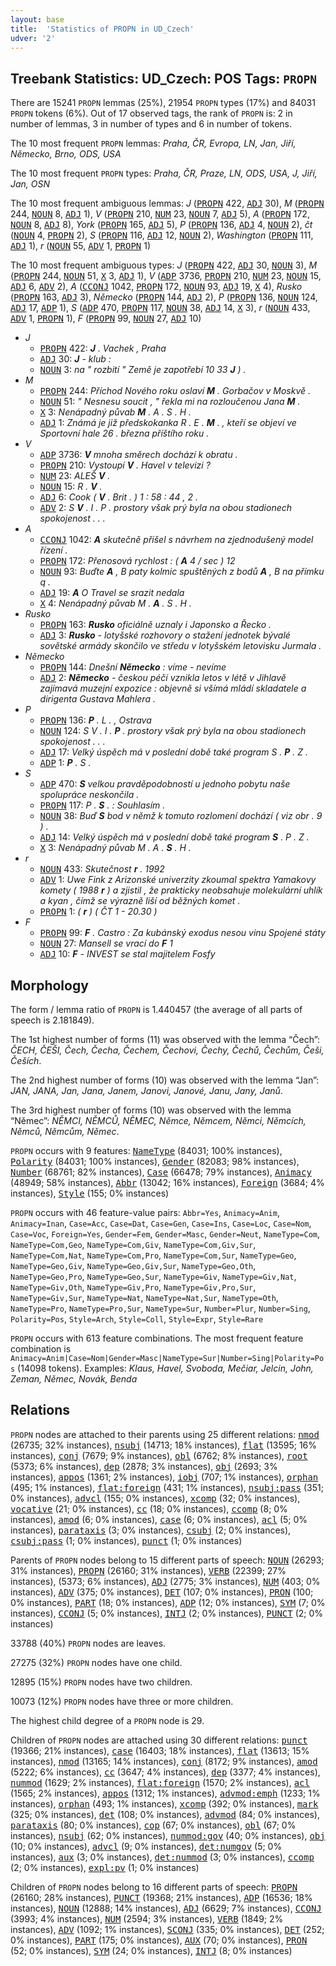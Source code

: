 ```yaml
---
layout: base
title:  'Statistics of PROPN in UD_Czech'
udver: '2'
---
```


## Treebank Statistics: UD_Czech: POS Tags: `PROPN`

There are 15241 `PROPN` lemmas (25%), 21954 `PROPN` types (17%) and 84031 `PROPN` tokens (6%).
Out of 17 observed tags, the rank of `PROPN` is: 2 in number of lemmas, 3 in number of types and 6 in number of tokens.

The 10 most frequent `PROPN` lemmas: <em>Praha, ČR, Evropa, LN, Jan, Jiří, Německo, Brno, ODS, USA</em>

The 10 most frequent `PROPN` types:  <em>Praha, ČR, Praze, LN, ODS, USA, J, Jiří, Jan, OSN</em>

The 10 most frequent ambiguous lemmas: <em>J</em> (<tt><a href="cs-pos-PROPN.html">PROPN</a></tt> 422, <tt><a href="cs-pos-ADJ.html">ADJ</a></tt> 30), <em>M</em> (<tt><a href="cs-pos-PROPN.html">PROPN</a></tt> 244, <tt><a href="cs-pos-NOUN.html">NOUN</a></tt> 8, <tt><a href="cs-pos-ADJ.html">ADJ</a></tt> 1), <em>V</em> (<tt><a href="cs-pos-PROPN.html">PROPN</a></tt> 210, <tt><a href="cs-pos-NUM.html">NUM</a></tt> 23, <tt><a href="cs-pos-NOUN.html">NOUN</a></tt> 7, <tt><a href="cs-pos-ADJ.html">ADJ</a></tt> 5), <em>A</em> (<tt><a href="cs-pos-PROPN.html">PROPN</a></tt> 172, <tt><a href="cs-pos-NOUN.html">NOUN</a></tt> 8, <tt><a href="cs-pos-ADJ.html">ADJ</a></tt> 8), <em>York</em> (<tt><a href="cs-pos-PROPN.html">PROPN</a></tt> 165, <tt><a href="cs-pos-ADJ.html">ADJ</a></tt> 5), <em>P</em> (<tt><a href="cs-pos-PROPN.html">PROPN</a></tt> 136, <tt><a href="cs-pos-ADJ.html">ADJ</a></tt> 4, <tt><a href="cs-pos-NOUN.html">NOUN</a></tt> 2), <em>čt</em> (<tt><a href="cs-pos-NOUN.html">NOUN</a></tt> 4, <tt><a href="cs-pos-PROPN.html">PROPN</a></tt> 2), <em>S</em> (<tt><a href="cs-pos-PROPN.html">PROPN</a></tt> 116, <tt><a href="cs-pos-ADJ.html">ADJ</a></tt> 12, <tt><a href="cs-pos-NOUN.html">NOUN</a></tt> 2), <em>Washington</em> (<tt><a href="cs-pos-PROPN.html">PROPN</a></tt> 111, <tt><a href="cs-pos-ADJ.html">ADJ</a></tt> 1), <em>r</em> (<tt><a href="cs-pos-NOUN.html">NOUN</a></tt> 55, <tt><a href="cs-pos-ADV.html">ADV</a></tt> 1, <tt><a href="cs-pos-PROPN.html">PROPN</a></tt> 1)

The 10 most frequent ambiguous types:  <em>J</em> (<tt><a href="cs-pos-PROPN.html">PROPN</a></tt> 422, <tt><a href="cs-pos-ADJ.html">ADJ</a></tt> 30, <tt><a href="cs-pos-NOUN.html">NOUN</a></tt> 3), <em>M</em> (<tt><a href="cs-pos-PROPN.html">PROPN</a></tt> 244, <tt><a href="cs-pos-NOUN.html">NOUN</a></tt> 51, <tt><a href="cs-pos-X.html">X</a></tt> 3, <tt><a href="cs-pos-ADJ.html">ADJ</a></tt> 1), <em>V</em> (<tt><a href="cs-pos-ADP.html">ADP</a></tt> 3736, <tt><a href="cs-pos-PROPN.html">PROPN</a></tt> 210, <tt><a href="cs-pos-NUM.html">NUM</a></tt> 23, <tt><a href="cs-pos-NOUN.html">NOUN</a></tt> 15, <tt><a href="cs-pos-ADJ.html">ADJ</a></tt> 6, <tt><a href="cs-pos-ADV.html">ADV</a></tt> 2), <em>A</em> (<tt><a href="cs-pos-CCONJ.html">CCONJ</a></tt> 1042, <tt><a href="cs-pos-PROPN.html">PROPN</a></tt> 172, <tt><a href="cs-pos-NOUN.html">NOUN</a></tt> 93, <tt><a href="cs-pos-ADJ.html">ADJ</a></tt> 19, <tt><a href="cs-pos-X.html">X</a></tt> 4), <em>Rusko</em> (<tt><a href="cs-pos-PROPN.html">PROPN</a></tt> 163, <tt><a href="cs-pos-ADJ.html">ADJ</a></tt> 3), <em>Německo</em> (<tt><a href="cs-pos-PROPN.html">PROPN</a></tt> 144, <tt><a href="cs-pos-ADJ.html">ADJ</a></tt> 2), <em>P</em> (<tt><a href="cs-pos-PROPN.html">PROPN</a></tt> 136, <tt><a href="cs-pos-NOUN.html">NOUN</a></tt> 124, <tt><a href="cs-pos-ADJ.html">ADJ</a></tt> 17, <tt><a href="cs-pos-ADP.html">ADP</a></tt> 1), <em>S</em> (<tt><a href="cs-pos-ADP.html">ADP</a></tt> 470, <tt><a href="cs-pos-PROPN.html">PROPN</a></tt> 117, <tt><a href="cs-pos-NOUN.html">NOUN</a></tt> 38, <tt><a href="cs-pos-ADJ.html">ADJ</a></tt> 14, <tt><a href="cs-pos-X.html">X</a></tt> 3), <em>r</em> (<tt><a href="cs-pos-NOUN.html">NOUN</a></tt> 433, <tt><a href="cs-pos-ADV.html">ADV</a></tt> 1, <tt><a href="cs-pos-PROPN.html">PROPN</a></tt> 1), <em>F</em> (<tt><a href="cs-pos-PROPN.html">PROPN</a></tt> 99, <tt><a href="cs-pos-NOUN.html">NOUN</a></tt> 27, <tt><a href="cs-pos-ADJ.html">ADJ</a></tt> 10)


* <em>J</em>
  * <tt><a href="cs-pos-PROPN.html">PROPN</a></tt> 422: <em><b>J</b> . Vachek , Praha</em>
  * <tt><a href="cs-pos-ADJ.html">ADJ</a></tt> 30: <em><b>J</b> - klub :</em>
  * <tt><a href="cs-pos-NOUN.html">NOUN</a></tt> 3: <em>na " rozbití " Země je zapotřebí 10 33 <b>J</b> ) .</em>
* <em>M</em>
  * <tt><a href="cs-pos-PROPN.html">PROPN</a></tt> 244: <em>Příchod Nového roku oslaví <b>M</b> . Gorbačov v Moskvě .</em>
  * <tt><a href="cs-pos-NOUN.html">NOUN</a></tt> 51: <em>" Nesnesu soucit , " řekla mi na rozloučenou Jana <b>M</b> .</em>
  * <tt><a href="cs-pos-X.html">X</a></tt> 3: <em>Nenápadný půvab <b>M</b> . A . S . H .</em>
  * <tt><a href="cs-pos-ADJ.html">ADJ</a></tt> 1: <em>Známá je již předskokanka R . E . <b>M</b> . , kteří se objeví ve Sportovní hale 26 . března příštího roku .</em>
* <em>V</em>
  * <tt><a href="cs-pos-ADP.html">ADP</a></tt> 3736: <em><b>V</b> mnoha směrech dochází k obratu .</em>
  * <tt><a href="cs-pos-PROPN.html">PROPN</a></tt> 210: <em>Vystoupí <b>V</b> . Havel v televizi ?</em>
  * <tt><a href="cs-pos-NUM.html">NUM</a></tt> 23: <em>ALEŠ <b>V</b> .</em>
  * <tt><a href="cs-pos-NOUN.html">NOUN</a></tt> 15: <em>R . <b>V</b> .</em>
  * <tt><a href="cs-pos-ADJ.html">ADJ</a></tt> 6: <em>Cook ( <b>V</b> . Brit . ) 1 : 58 : 44 , 2 .</em>
  * <tt><a href="cs-pos-ADV.html">ADV</a></tt> 2: <em>S <b>V</b> . I . P . prostory však prý byla na obou stadionech spokojenost . . .</em>
* <em>A</em>
  * <tt><a href="cs-pos-CCONJ.html">CCONJ</a></tt> 1042: <em><b>A</b> skutečně přišel s návrhem na zjednodušený model řízení .</em>
  * <tt><a href="cs-pos-PROPN.html">PROPN</a></tt> 172: <em>Přenosová rychlost : ( <b>A</b> 4 / sec ) 12</em>
  * <tt><a href="cs-pos-NOUN.html">NOUN</a></tt> 93: <em>Buďte <b>A</b> , B paty kolmic spuštěných z bodů <b>A</b> , B na přímku q .</em>
  * <tt><a href="cs-pos-ADJ.html">ADJ</a></tt> 19: <em><b>A</b> O Travel se srazit nedala</em>
  * <tt><a href="cs-pos-X.html">X</a></tt> 4: <em>Nenápadný půvab M . <b>A</b> . S . H .</em>
* <em>Rusko</em>
  * <tt><a href="cs-pos-PROPN.html">PROPN</a></tt> 163: <em><b>Rusko</b> oficiálně uznaly i Japonsko a Řecko .</em>
  * <tt><a href="cs-pos-ADJ.html">ADJ</a></tt> 3: <em><b>Rusko</b> - lotyšské rozhovory o stažení jednotek bývalé sovětské armády skončilo ve středu v lotyšském letovisku Jurmala .</em>
* <em>Německo</em>
  * <tt><a href="cs-pos-PROPN.html">PROPN</a></tt> 144: <em>Dnešní <b>Německo</b> : víme - nevíme</em>
  * <tt><a href="cs-pos-ADJ.html">ADJ</a></tt> 2: <em><b>Německo</b> - českou péčí vznikla letos v létě v Jihlavě zajímavá muzejní expozice : objevně si všímá mládí skladatele a dirigenta Gustava Mahlera .</em>
* <em>P</em>
  * <tt><a href="cs-pos-PROPN.html">PROPN</a></tt> 136: <em><b>P</b> . L . , Ostrava</em>
  * <tt><a href="cs-pos-NOUN.html">NOUN</a></tt> 124: <em>S V . I . <b>P</b> . prostory však prý byla na obou stadionech spokojenost . . .</em>
  * <tt><a href="cs-pos-ADJ.html">ADJ</a></tt> 17: <em>Velký úspěch má v poslední době také program S . <b>P</b> . Z .</em>
  * <tt><a href="cs-pos-ADP.html">ADP</a></tt> 1: <em><b>P</b> . S .</em>
* <em>S</em>
  * <tt><a href="cs-pos-ADP.html">ADP</a></tt> 470: <em><b>S</b> velkou pravděpodobností u jednoho pobytu naše spolupráce neskončila .</em>
  * <tt><a href="cs-pos-PROPN.html">PROPN</a></tt> 117: <em>P . <b>S</b> . : Souhlasím .</em>
  * <tt><a href="cs-pos-NOUN.html">NOUN</a></tt> 38: <em>Buď <b>S</b> bod v němž k tomuto rozlomení dochází ( viz obr . 9 ) .</em>
  * <tt><a href="cs-pos-ADJ.html">ADJ</a></tt> 14: <em>Velký úspěch má v poslední době také program <b>S</b> . P . Z .</em>
  * <tt><a href="cs-pos-X.html">X</a></tt> 3: <em>Nenápadný půvab M . A . <b>S</b> . H .</em>
* <em>r</em>
  * <tt><a href="cs-pos-NOUN.html">NOUN</a></tt> 433: <em>Skutečnost <b>r</b> . 1992</em>
  * <tt><a href="cs-pos-ADV.html">ADV</a></tt> 1: <em>Uwe Fink z Arizonské univerzity zkoumal spektra Yamakovy komety ( 1988 <b>r</b> ) a zjistil , že prakticky neobsahuje molekulární uhlík a kyan , čímž se výrazně liší od běžných komet .</em>
  * <tt><a href="cs-pos-PROPN.html">PROPN</a></tt> 1: <em>( <b>r</b> ) ( ČT 1 - 20.30 )</em>
* <em>F</em>
  * <tt><a href="cs-pos-PROPN.html">PROPN</a></tt> 99: <em><b>F</b> . Castro : Za kubánský exodus nesou vinu Spojené státy</em>
  * <tt><a href="cs-pos-NOUN.html">NOUN</a></tt> 27: <em>Mansell se vrací do <b>F</b> 1</em>
  * <tt><a href="cs-pos-ADJ.html">ADJ</a></tt> 10: <em><b>F</b> - INVEST se stal majitelem Fosfy</em>

## Morphology

The form / lemma ratio of `PROPN` is 1.440457 (the average of all parts of speech is 2.181849).

The 1st highest number of forms (11) was observed with the lemma “Čech”: <em>ČECH, ČEŠI, Čech, Čecha, Čechem, Čechovi, Čechy, Čechů, Čechům, Češi, Češích</em>.

The 2nd highest number of forms (10) was observed with the lemma “Jan”: <em>JAN, JANA, Jan, Jana, Janem, Janovi, Janové, Janu, Jany, Janů</em>.

The 3rd highest number of forms (10) was observed with the lemma “Němec”: <em>NĚMCI, NĚMCŮ, NĚMEC, Němce, Němcem, Němci, Němcích, Němců, Němcům, Němec</em>.

`PROPN` occurs with 9 features: <tt><a href="cs-feat-NameType.html">NameType</a></tt> (84031; 100% instances), <tt><a href="cs-feat-Polarity.html">Polarity</a></tt> (84031; 100% instances), <tt><a href="cs-feat-Gender.html">Gender</a></tt> (82083; 98% instances), <tt><a href="cs-feat-Number.html">Number</a></tt> (68761; 82% instances), <tt><a href="cs-feat-Case.html">Case</a></tt> (66478; 79% instances), <tt><a href="cs-feat-Animacy.html">Animacy</a></tt> (48949; 58% instances), <tt><a href="cs-feat-Abbr.html">Abbr</a></tt> (13042; 16% instances), <tt><a href="cs-feat-Foreign.html">Foreign</a></tt> (3684; 4% instances), <tt><a href="cs-feat-Style.html">Style</a></tt> (155; 0% instances)

`PROPN` occurs with 46 feature-value pairs: `Abbr=Yes`, `Animacy=Anim`, `Animacy=Inan`, `Case=Acc`, `Case=Dat`, `Case=Gen`, `Case=Ins`, `Case=Loc`, `Case=Nom`, `Case=Voc`, `Foreign=Yes`, `Gender=Fem`, `Gender=Masc`, `Gender=Neut`, `NameType=Com`, `NameType=Com,Geo`, `NameType=Com,Giv`, `NameType=Com,Giv,Sur`, `NameType=Com,Nat`, `NameType=Com,Pro`, `NameType=Com,Sur`, `NameType=Geo`, `NameType=Geo,Giv`, `NameType=Geo,Giv,Sur`, `NameType=Geo,Oth`, `NameType=Geo,Pro`, `NameType=Geo,Sur`, `NameType=Giv`, `NameType=Giv,Nat`, `NameType=Giv,Oth`, `NameType=Giv,Pro`, `NameType=Giv,Pro,Sur`, `NameType=Giv,Sur`, `NameType=Nat`, `NameType=Nat,Sur`, `NameType=Oth`, `NameType=Pro`, `NameType=Pro,Sur`, `NameType=Sur`, `Number=Plur`, `Number=Sing`, `Polarity=Pos`, `Style=Arch`, `Style=Coll`, `Style=Expr`, `Style=Rare`

`PROPN` occurs with 613 feature combinations.
The most frequent feature combination is `Animacy=Anim|Case=Nom|Gender=Masc|NameType=Sur|Number=Sing|Polarity=Pos` (14098 tokens).
Examples: <em>Klaus, Havel, Svoboda, Mečiar, Jelcin, John, Zeman, Němec, Novák, Benda</em>


## Relations

`PROPN` nodes are attached to their parents using 25 different relations: <tt><a href="cs-dep-nmod.html">nmod</a></tt> (26735; 32% instances), <tt><a href="cs-dep-nsubj.html">nsubj</a></tt> (14713; 18% instances), <tt><a href="cs-dep-flat.html">flat</a></tt> (13595; 16% instances), <tt><a href="cs-dep-conj.html">conj</a></tt> (7679; 9% instances), <tt><a href="cs-dep-obl.html">obl</a></tt> (6762; 8% instances), <tt><a href="cs-dep-root.html">root</a></tt> (5373; 6% instances), <tt><a href="cs-dep-dep.html">dep</a></tt> (2878; 3% instances), <tt><a href="cs-dep-obj.html">obj</a></tt> (2693; 3% instances), <tt><a href="cs-dep-appos.html">appos</a></tt> (1361; 2% instances), <tt><a href="cs-dep-iobj.html">iobj</a></tt> (707; 1% instances), <tt><a href="cs-dep-orphan.html">orphan</a></tt> (495; 1% instances), <tt><a href="cs-dep-flat-foreign.html">flat:foreign</a></tt> (431; 1% instances), <tt><a href="cs-dep-nsubj-pass.html">nsubj:pass</a></tt> (351; 0% instances), <tt><a href="cs-dep-advcl.html">advcl</a></tt> (155; 0% instances), <tt><a href="cs-dep-xcomp.html">xcomp</a></tt> (32; 0% instances), <tt><a href="cs-dep-vocative.html">vocative</a></tt> (21; 0% instances), <tt><a href="cs-dep-cc.html">cc</a></tt> (18; 0% instances), <tt><a href="cs-dep-ccomp.html">ccomp</a></tt> (8; 0% instances), <tt><a href="cs-dep-amod.html">amod</a></tt> (6; 0% instances), <tt><a href="cs-dep-case.html">case</a></tt> (6; 0% instances), <tt><a href="cs-dep-acl.html">acl</a></tt> (5; 0% instances), <tt><a href="cs-dep-parataxis.html">parataxis</a></tt> (3; 0% instances), <tt><a href="cs-dep-csubj.html">csubj</a></tt> (2; 0% instances), <tt><a href="cs-dep-csubj-pass.html">csubj:pass</a></tt> (1; 0% instances), <tt><a href="cs-dep-punct.html">punct</a></tt> (1; 0% instances)

Parents of `PROPN` nodes belong to 15 different parts of speech: <tt><a href="cs-pos-NOUN.html">NOUN</a></tt> (26293; 31% instances), <tt><a href="cs-pos-PROPN.html">PROPN</a></tt> (26160; 31% instances), <tt><a href="cs-pos-VERB.html">VERB</a></tt> (22399; 27% instances),  (5373; 6% instances), <tt><a href="cs-pos-ADJ.html">ADJ</a></tt> (2775; 3% instances), <tt><a href="cs-pos-NUM.html">NUM</a></tt> (403; 0% instances), <tt><a href="cs-pos-ADV.html">ADV</a></tt> (375; 0% instances), <tt><a href="cs-pos-DET.html">DET</a></tt> (107; 0% instances), <tt><a href="cs-pos-PRON.html">PRON</a></tt> (100; 0% instances), <tt><a href="cs-pos-PART.html">PART</a></tt> (18; 0% instances), <tt><a href="cs-pos-ADP.html">ADP</a></tt> (12; 0% instances), <tt><a href="cs-pos-SYM.html">SYM</a></tt> (7; 0% instances), <tt><a href="cs-pos-CCONJ.html">CCONJ</a></tt> (5; 0% instances), <tt><a href="cs-pos-INTJ.html">INTJ</a></tt> (2; 0% instances), <tt><a href="cs-pos-PUNCT.html">PUNCT</a></tt> (2; 0% instances)

33788 (40%) `PROPN` nodes are leaves.

27275 (32%) `PROPN` nodes have one child.

12895 (15%) `PROPN` nodes have two children.

10073 (12%) `PROPN` nodes have three or more children.

The highest child degree of a `PROPN` node is 29.

Children of `PROPN` nodes are attached using 30 different relations: <tt><a href="cs-dep-punct.html">punct</a></tt> (19366; 21% instances), <tt><a href="cs-dep-case.html">case</a></tt> (16403; 18% instances), <tt><a href="cs-dep-flat.html">flat</a></tt> (13613; 15% instances), <tt><a href="cs-dep-nmod.html">nmod</a></tt> (13165; 14% instances), <tt><a href="cs-dep-conj.html">conj</a></tt> (8172; 9% instances), <tt><a href="cs-dep-amod.html">amod</a></tt> (5222; 6% instances), <tt><a href="cs-dep-cc.html">cc</a></tt> (3647; 4% instances), <tt><a href="cs-dep-dep.html">dep</a></tt> (3377; 4% instances), <tt><a href="cs-dep-nummod.html">nummod</a></tt> (1629; 2% instances), <tt><a href="cs-dep-flat-foreign.html">flat:foreign</a></tt> (1570; 2% instances), <tt><a href="cs-dep-acl.html">acl</a></tt> (1565; 2% instances), <tt><a href="cs-dep-appos.html">appos</a></tt> (1312; 1% instances), <tt><a href="cs-dep-advmod-emph.html">advmod:emph</a></tt> (1233; 1% instances), <tt><a href="cs-dep-orphan.html">orphan</a></tt> (493; 1% instances), <tt><a href="cs-dep-xcomp.html">xcomp</a></tt> (392; 0% instances), <tt><a href="cs-dep-mark.html">mark</a></tt> (325; 0% instances), <tt><a href="cs-dep-det.html">det</a></tt> (108; 0% instances), <tt><a href="cs-dep-advmod.html">advmod</a></tt> (84; 0% instances), <tt><a href="cs-dep-parataxis.html">parataxis</a></tt> (80; 0% instances), <tt><a href="cs-dep-cop.html">cop</a></tt> (67; 0% instances), <tt><a href="cs-dep-obl.html">obl</a></tt> (67; 0% instances), <tt><a href="cs-dep-nsubj.html">nsubj</a></tt> (62; 0% instances), <tt><a href="cs-dep-nummod-gov.html">nummod:gov</a></tt> (40; 0% instances), <tt><a href="cs-dep-obj.html">obj</a></tt> (10; 0% instances), <tt><a href="cs-dep-advcl.html">advcl</a></tt> (9; 0% instances), <tt><a href="cs-dep-det-numgov.html">det:numgov</a></tt> (5; 0% instances), <tt><a href="cs-dep-aux.html">aux</a></tt> (3; 0% instances), <tt><a href="cs-dep-det-nummod.html">det:nummod</a></tt> (3; 0% instances), <tt><a href="cs-dep-ccomp.html">ccomp</a></tt> (2; 0% instances), <tt><a href="cs-dep-expl-pv.html">expl:pv</a></tt> (1; 0% instances)

Children of `PROPN` nodes belong to 16 different parts of speech: <tt><a href="cs-pos-PROPN.html">PROPN</a></tt> (26160; 28% instances), <tt><a href="cs-pos-PUNCT.html">PUNCT</a></tt> (19368; 21% instances), <tt><a href="cs-pos-ADP.html">ADP</a></tt> (16536; 18% instances), <tt><a href="cs-pos-NOUN.html">NOUN</a></tt> (12888; 14% instances), <tt><a href="cs-pos-ADJ.html">ADJ</a></tt> (6629; 7% instances), <tt><a href="cs-pos-CCONJ.html">CCONJ</a></tt> (3993; 4% instances), <tt><a href="cs-pos-NUM.html">NUM</a></tt> (2594; 3% instances), <tt><a href="cs-pos-VERB.html">VERB</a></tt> (1849; 2% instances), <tt><a href="cs-pos-ADV.html">ADV</a></tt> (1092; 1% instances), <tt><a href="cs-pos-SCONJ.html">SCONJ</a></tt> (335; 0% instances), <tt><a href="cs-pos-DET.html">DET</a></tt> (252; 0% instances), <tt><a href="cs-pos-PART.html">PART</a></tt> (175; 0% instances), <tt><a href="cs-pos-AUX.html">AUX</a></tt> (70; 0% instances), <tt><a href="cs-pos-PRON.html">PRON</a></tt> (52; 0% instances), <tt><a href="cs-pos-SYM.html">SYM</a></tt> (24; 0% instances), <tt><a href="cs-pos-INTJ.html">INTJ</a></tt> (8; 0% instances)

